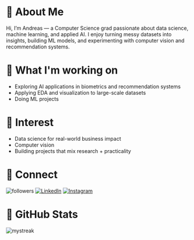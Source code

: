 # 🥑 About Me
Hi, I’m Andreas — a Computer Science grad passionate about data science, machine learning, and applied AI. I enjoy turning messy datasets into insights, building ML models, and experimenting with computer vision and recommendation systems.

# 🍎 What I'm working on
- Exploring AI applications in biometrics and recommendation systems
- Applying EDA and visualization to large-scale datasets
- Doing ML projects

# 🥝 Interest
- Data science for real-world business impact
- Computer vision
- Building projects that mix research + practicality

# 🥥 Connect
<img alt="followers" title="Follow me on Github" src="https://img.shields.io/github/followers/AndreChristianto?color=236ad3&style=for-the-badge&logo=github&label=Follow"/>
<a href="https://www.linkedin.com/in/andreas-christianto-648569209/" target="_blank"><img src="https://img.shields.io/badge/LinkedIn-%230077B5.svg?&style=flat-square&logo=linkedin&logoColor=white" alt="LinkedIn"></a>
<a href="https://www.instagram.com/andre_chrr?igsh=amR6c3FjNzFmdXY2" target="_blank"><img src="https://img.shields.io/badge/Instagram-%23E4405F.svg?&style=flat-square&logo=instagram&logoColor=white" alt="Instagram"></a>

# 🍏 GitHub Stats
<img src="https://github-readme-streak-stats.herokuapp.com/?user=AndreChristianto&theme=tokyonight" alt="mystreak"/>
